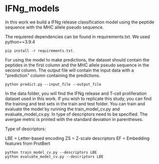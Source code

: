# IFNg_models
In this work we build a IFNg release classification model using the peptide sequence with the MHC allele pseudo sequence. 

The requiered dependencies can be found in requirements.txt. We used python==3.9.4

```console
pip install -r requirements.txt.
```

For using the model to make predictions, the dataset should contain the peptides in the first column and the MHC allele pseudo sequence in the second column. The output file will contain the input data with a "prediction" column containing the predictions.

```console
python predict.py --input_file --output_file 
```

In the data folder, you will find the IFNg release and T-cell proliferation dataset used in this work. If you wish to replicate this study, you can find the training and test sets in the train and test folder. You can train and evaluate the model by running the train_model_cv.py and evaluate_model_cv.py. In type of descriptors need to be specified. The avergae metric is printed with the standard deviation in parentheses.

Type of descriptors:

LBE = Letter-based encoding 
ZS = Z-scale descriptors 
EF = Embedding features from ProtBert

```console
python train_model_cv.py --descriptors LBE
python evaluate_model_cv.py --descriptors LBE
```
